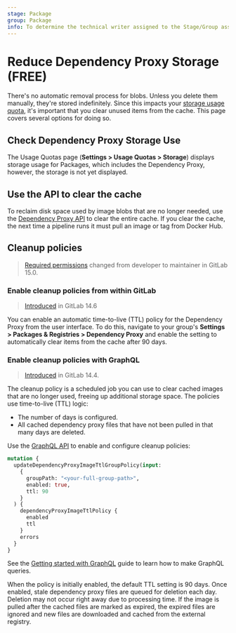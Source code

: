 ```yaml
---
stage: Package
group: Package
info: To determine the technical writer assigned to the Stage/Group associated with this page, see https://about.gitlab.com/handbook/engineering/ux/technical-writing/#assignments
---
```


# Reduce Dependency Proxy Storage **(FREE)**

There's no automatic removal process for blobs. Unless you delete them manually, they're stored
indefinitely. Since this impacts your
[storage usage quota](../../usage_quotas.md),
it's important that you clear unused items from the cache. This page covers several options for
doing so.

## Check Dependency Proxy Storage Use

The Usage Quotas page (**Settings > Usage Quotas > Storage**) displays storage usage for Packages, which includes the Dependency Proxy,
however, the storage is not yet displayed.

## Use the API to clear the cache

To reclaim disk space used by image blobs that are no longer needed, use the
[Dependency Proxy API](../../../api/dependency_proxy.md)
to clear the entire cache. If you clear the cache, the next time a pipeline runs it must pull an
image or tag from Docker Hub.

## Cleanup policies

> [Required permissions](https://gitlab.com/gitlab-org/gitlab/-/issues/350682) changed from developer to maintainer in GitLab 15.0.

### Enable cleanup policies from within GitLab

> [Introduced](https://gitlab.com/gitlab-org/gitlab/-/issues/340777) in GitLab 14.6

You can enable an automatic time-to-live (TTL) policy for the Dependency Proxy from the user
interface. To do this, navigate to your group's **Settings > Packages & Registries > Dependency Proxy**
and enable the setting to automatically clear items from the cache after 90 days.

### Enable cleanup policies with GraphQL

> [Introduced](https://gitlab.com/gitlab-org/gitlab/-/issues/294187) in GitLab 14.4.

The cleanup policy is a scheduled job you can use to clear cached images that are no longer used,
freeing up additional storage space. The policies use time-to-live (TTL) logic:

- The number of days is configured.
- All cached dependency proxy files that have not been pulled in that many days are deleted.

Use the [GraphQL API](../../../api/graphql/reference/index.md#mutationupdatedependencyproxyimagettlgrouppolicy)
to enable and configure cleanup policies:

```graphql
mutation {
  updateDependencyProxyImageTtlGroupPolicy(input:
    {
      groupPath: "<your-full-group-path>",
      enabled: true,
      ttl: 90
    }
  ) {
    dependencyProxyImageTtlPolicy {
      enabled
      ttl
    }
    errors
  }
}
```

See the [Getting started with GraphQL](../../../api/graphql/getting_started.md)
guide to learn how to make GraphQL queries.

When the policy is initially enabled, the default TTL setting is 90 days. Once enabled, stale
dependency proxy files are queued for deletion each day. Deletion may not occur right away due to
processing time. If the image is pulled after the cached files are marked as expired, the expired
files are ignored and new files are downloaded and cached from the external registry.
